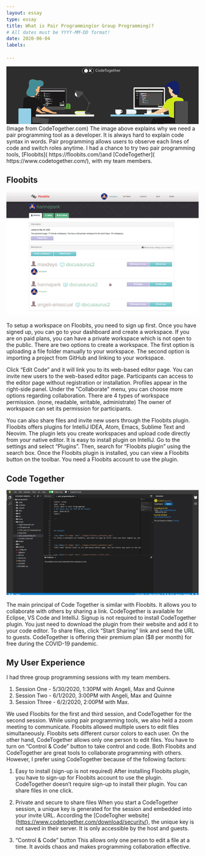 ```yaml
---
layout: essay
type: essay
title: What is Pair Programming(or Group Programming)?
# All dates must be YYYY-MM-DD format!
date: 2020-06-04
labels:

---
```

<img class="ui image" src="../images/CodeTogether-Story.gif">
(Image from CodeTogether.com)
The image above explains why we need a pair programming tool as a developer. It is always hard to explain code syntax in words. Pair programming allows users to observe each lines of code and switch roles anytime. 
I had a chance to try two pair programming tools, [Floobits]( https://floobits.com/)and [CodeTogether]( https://www.codetogether.com/), with my team members.


## Floobits
<img class="ui image" src="../images/floobits_workspace.jpg">

To setup a workspace on Floobits, you need to sign up first. Once you have signed up, you can go to your dashboard and create a workspace. If you are on paid plans, you can have a private workspace which is not open to the public. There are two options to create a workspace. The first option is uploading a file folder manually to your workspace. The second option is importing a project from GitHub and linking to your workspace.

Click “Edit Code” and it will link you to its web-based editor page. You can invite new users to the web-based editor page. Participants can access to the editor page without registration or installation. Profiles appear in the right-side panel. Under the "Collaborate" menu, you can choose more options regarding collaboration. There are 4 types of workspace permission. (none, readable, writable, administrate) The owner of workspace can set its permission for participants. 

You can also share files and invite new users through the Floobits plugin. Floobits offers plugins for IntelliJ IDEA, Atom, Emacs, Sublime Text and Neovim. The plugin lets you create workspaces and upload code directly from your native editor. It is easy to install plugin on IntelliJ. Go to the settings and select “Plugins”. Then, search for “Floobits plugin” using the search box. Once the Floobits plugin is installed, you can view a Floobits button on the toolbar. You need a Floobits account to use the plugin.


## Code Together
<img class="ui image" src="../images/codetogether_webeditor.jpg">

The main principal of Code Together is similar with Floobits. It allows you to collaborate with others by sharing a link. CodeTogether is available for Eclipse, VS Code and IntelliJ. Signup is not required to install CodeTogether plugin. You just need to download the plugin from their website and add it to your code editor. To share files, click “Start Sharing” link and send the URL to guests. CodeTogether is offering their premium plan ($8 per month) for free during the COVID-19 pandemic. 

## My User Experience
I had three group programming sessions with my team members. 

1.	Session One -  5/30/2020, 1:30PM with Angeli, Max and Quinne
2.	Session Two -  6/1/2020, 3:00PM with Angeli, Max and Quinne
3.	Session Three -  6/2/2020, 2:00PM with Max. 

We used Floobits for the first and third session, and CodeTogether for the second session. While using pair programming tools, we also held a zoom meeting to communicate.
Floobits allowed multiple users to edit files simultaneously. Floobits sets different cursor colors to each user. On the other hand, CodeTogether allows only one person to edit files. You have to turn on “Control & Code” button to take control and code. 
Both Floobits and CodeTogether are great tools to collaborate programming with others.  However, I prefer using CodeTogether because of the following factors:


1.	Easy to install (sign-up is not required)
After installing Floobits plugin, you have to sign-up for Floobits account to use the plugin. CodeTogether doesn’t require sign-up to install their plugin. You can share files in one click. 

2.	Private and secure to share files
When you start a CodeTogether session, a unique key is generated for the session and embedded into your invite URL. According the [CodeTogher website] (https://www.codetogether.com/download/security/), the unique key is not saved in their server. It is only accessible by the host and guests.

3.	“Control & Code” button
This allows only one person to edit a file at a time. It avoids chaos and makes programming collaboration effective.


